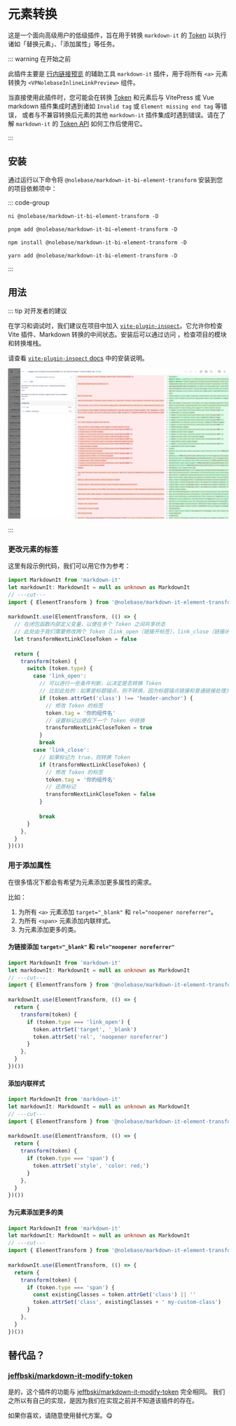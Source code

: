 # 元素转换 <Badge type="tip" text="v2.0.0-rc2" />

这是一个面向高级用户的低级插件，旨在用于转换 `markdown-it` 的 [Token](https://markdown-it.github.io/markdown-it/#Token) 以执行诸如「替换元素」、「添加属性」等任务。

::: warning 在开始之前

此插件主要是 [行内链接预览](/pages/zh-CN/integrations/vitepress-plugin-inline-link-preview/) 的辅助工具 `markdown-it` 插件，用于将所有 `<a>` 元素转换为 `<VPNolebaseInlineLinkPreview>` 组件。

当直接使用此插件时，您可能会在转换 [Token](https://markdown-it.github.io/markdown-it/#Token) 和元素后与 VitePress 或 Vue markdown 插件集成时遇到诸如 `Invalid tag` 或 `Element missing end tag` 等错误，
或者与不兼容转换后元素的其他 `markdown-it` 插件集成时遇到错误。请在了解 `markdown-it` 的 [Token API](https://markdown-it.github.io/markdown-it/#Token) 如何工作后使用它。

:::

## 安装

通过运行以下命令将 `@nolebase/markdown-it-bi-element-transform` 安装到您的项目依赖项中：

::: code-group

```shell [@antfu/ni]
ni @nolebase/markdown-it-bi-element-transform -D
```

```shell [pnpm]
pnpm add @nolebase/markdown-it-bi-element-transform -D
```

```shell [npm]
npm install @nolebase/markdown-it-bi-element-transform -D
```

```shell [yarn]
yarn add @nolebase/markdown-it-bi-element-transform -D
```

:::

## 用法

::: tip 对开发者的建议

在学习和调试时，我们建议在项目中加入 [`vite-plugin-inspect`](https://github.com/antfu/vite-plugin-inspect)。它允许你检查 Vite 插件、Markdown 转换的中间状态。安装后可以通过访问 [](http://localhost:5173/__inspect/)，检查项目的模块和转换堆栈。

请查看 [`vite-plugin-inspect` docs](https://github.com/antfu/vite-plugin-inspect) 中的安装说明。

<picture>
  <source srcset="./assets/vite-plugin-inspect-screenshot-day-theme.png" media="(prefers-color-scheme: light)">
  <source srcset="./assets/vite-plugin-inspect-screenshot-night-theme.png" media="(prefers-color-scheme: dark)">
  <img src="./assets//vite-plugin-inspect-screenshot-day-theme.png" alt="vite-plugin-inspect 截图" />
</picture>

:::

### 更改元素的标签

这里有段示例代码，我们可以用它作为参考：

```ts twoslash
import MarkdownIt from 'markdown-it'
let markdownIt: MarkdownIt = null as unknown as MarkdownIt
// ---cut---
import { ElementTransform } from '@nolebase/markdown-it-element-transform'

markdownIt.use(ElementTransform, (() => {
  // 在闭包函数内部定义变量，以便在多个 Token 之间共享状态
  // 此处由于我们需要修改两个 Token（link_open（链接开标签），link_close（链接闭标签）），所以我们需要一个变量来跟踪下一个 Token 是否需要转换
  let transformNextLinkCloseToken = false

  return {
    transform(token) {
      switch (token.type) {
        case 'link_open':
          // 可以进行一些条件判断，以决定是否转换 Token
          // 比如此处的：如果是标题锚点，则不转换，因为标题锚点链接和普通链接处理方法可能会有所不同
          if (token.attrGet('class') !== 'header-anchor') {
            // 修改 Token 的标签
            token.tag = '你的组件名'
            // 设置标记以便在下一个 Token 中转换
            transformNextLinkCloseToken = true
          }
          break
        case 'link_close':
          // 如果标记为 true，则转换 Token
          if (transformNextLinkCloseToken) {
            // 修改 Token 的标签
            token.tag = '你的组件名'
            // 还原标记
            transformNextLinkCloseToken = false
          }

          break
      }
    },
  }
})())
```

### 用于添加属性

在很多情况下都会有希望为元素添加更多属性的需求。

比如：

1. 为所有 `<a>` 元素添加 `target="_blank"` 和 `rel="noopener noreferrer"`。
2. 为所有 `<span>` 元素添加内联样式。
3. 为元素添加更多的类。

#### 为链接添加 `target="_blank"` 和 `rel="noopener noreferrer"`

```ts twoslash
import MarkdownIt from 'markdown-it'
let markdownIt: MarkdownIt = null as unknown as MarkdownIt
// ---cut---
import { ElementTransform } from '@nolebase/markdown-it-element-transform'

markdownIt.use(ElementTransform, (() => {
  return {
    transform(token) {
      if (token.type === 'link_open') {
        token.attrSet('target', '_blank')
        token.attrSet('rel', 'noopener noreferrer')
      }
    },
  }
})())
```

#### 添加内联样式

```ts twoslash
import MarkdownIt from 'markdown-it'
let markdownIt: MarkdownIt = null as unknown as MarkdownIt
// ---cut---
import { ElementTransform } from '@nolebase/markdown-it-element-transform'

markdownIt.use(ElementTransform, (() => {
  return {
    transform(token) {
      if (token.type === 'span') {
        token.attrSet('style', 'color: red;')
      }
    },
  }
})())
```

#### 为元素添加更多的类

```ts twoslash
import MarkdownIt from 'markdown-it'
let markdownIt: MarkdownIt = null as unknown as MarkdownIt
// ---cut---
import { ElementTransform } from '@nolebase/markdown-it-element-transform'

markdownIt.use(ElementTransform, (() => {
  return {
    transform(token) {
      if (token.type === 'span') {
        const existingClasses = token.attrGet('class') || ''
        token.attrSet('class', existingClasses + ' my-custom-class')
      }
    },
  }
})())
```

## 替代品？

### [jeffbski/markdown-it-modify-token](https://github.com/jeffbski/markdown-it-modify-token)

是的，这个插件的功能与 [jeffbski/markdown-it-modify-token](https://github.com/jeffbski/markdown-it-modify-token) 完全相同。
我们之所以有自己的实现，是因为我们在实现之前并不知道该插件的存在。

如果你喜欢，请随意使用替代方案。😋
